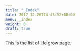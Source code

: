 ```yaml
---
title: "_Index"
date: 2017-12-26T14:45:52+08:00
menu: _index
weight: 0
draft: true
---
```

This is the list of life grow page.
